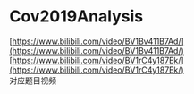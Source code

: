 # Cov2019Analysis    
[https://www.bilibili.com/video/BV1Bv411B7Ad/](https://www.bilibili.com/video/BV1Bv411B7Ad/)     
[https://www.bilibili.com/video/BV1rC4y187Ek/](https://www.bilibili.com/video/BV1rC4y187Ek/)     
对应题目视频   
